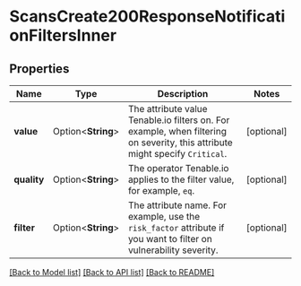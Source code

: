# ScansCreate200ResponseNotificationFiltersInner

## Properties

Name | Type | Description | Notes
------------ | ------------- | ------------- | -------------
**value** | Option<**String**> | The attribute value Tenable.io filters on. For example, when filtering on severity, this attribute might specify `Critical`. | [optional]
**quality** | Option<**String**> | The operator Tenable.io applies to the filter value, for example, `eq`. | [optional]
**filter** | Option<**String**> | The attribute name. For example, use the `risk_factor` attribute if you want to filter on vulnerability severity. | [optional]

[[Back to Model list]](../README.md#documentation-for-models) [[Back to API list]](../README.md#documentation-for-api-endpoints) [[Back to README]](../README.md)


